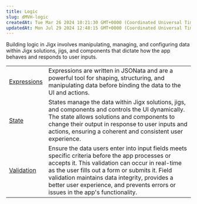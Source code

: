 ```yaml
---
title: Logic
slug: dMVH-logic
createdAt: Tue Mar 26 2024 10:21:30 GMT+0000 (Coordinated Universal Time)
updatedAt: Mon Jul 29 2024 12:48:15 GMT+0000 (Coordinated Universal Time)
---
```


Building logic in Jigx involves manipulating, managing, and configuring data within Jigx solutions, jigs, and components that dictate how the app behaves and responds to user inputs.

|                                       |                                                                                                                                                                                                                                                                                                                                          |
| ------------------------------------- | ---------------------------------------------------------------------------------------------------------------------------------------------------------------------------------------------------------------------------------------------------------------------------------------------------------------------------------------- |
| [Expressions](./Logic/Expressions.md) | Expressions are written in JSONata and are a powerful tool for shaping, structuring, and manipulating data before binding the data to the UI and actions.                                                        |
| [State](./Logic/State.md)             | States manage the data within Jigx solutions, jigs, and components and controls the UI dynamically. The state allows solutions and components to change their output in response to user inputs and actions, ensuring a coherent and consistent user experience.                                                                         |
| [Validation](./Logic/Validation.md)   | Ensure the data users enter into input fields meets specific criteria before the app processes or accepts it. This validation can occur in real-time as the user fills out a form or submits it. Field validation maintains data integrity, provides a better user experience, and prevents errors or issues in the app's functionality. |
